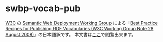 # swbp-vocab-pub
<a href="http://www.w3.org/">W3C</a> の <a href="http://www.w3.org/2006/07/SWD/">Semantic Web Deployment Working Group</a> による「<a href="http://www.w3.org/TR/2008/NOTE-swbp-vocab-pub-20080828/" hreflang="en">Best Practice Recipes for Publishing RDF Vocabularies (W3C Working Group Note 28 August 2008)</a>」の日本語訳です。
本文書は<a href="http://yayamamo.github.io/swbp-vocab-pub/swbp-vocab-pub.html">ここ</a>で閲覧出来ます。
